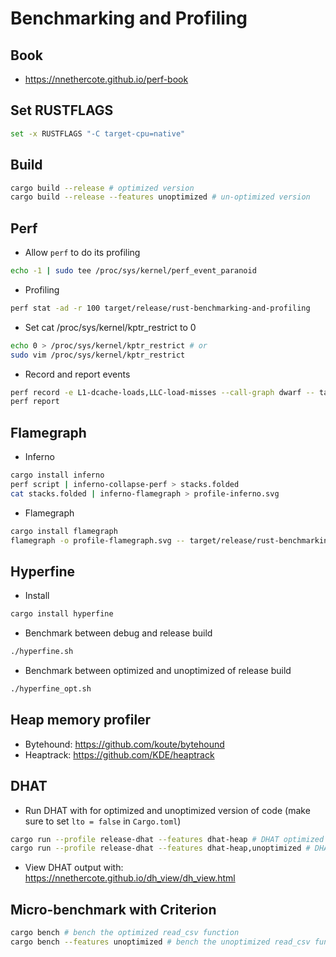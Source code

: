 # Benchmarking and Profiling

## Book
 - https://nnethercote.github.io/perf-book

## Set RUSTFLAGS
```bash
set -x RUSTFLAGS "-C target-cpu=native"
```

## Build
```bash
cargo build --release # optimized version
cargo build --release --features unoptimized # un-optimized version
```

## Perf
- Allow `perf` to do its profiling
```bash
echo -1 | sudo tee /proc/sys/kernel/perf_event_paranoid
```

- Profiling
```bash
perf stat -ad -r 100 target/release/rust-benchmarking-and-profiling
```

- Set cat /proc/sys/kernel/kptr_restrict to 0
```bash
echo 0 > /proc/sys/kernel/kptr_restrict # or
sudo vim /proc/sys/kernel/kptr_restrict
```

- Record and report events
```bash
perf record -e L1-dcache-loads,LLC-load-misses --call-graph dwarf -- target/release/rust-benchmarking-and-profiling
perf report
```

## Flamegraph
- Inferno
```bash
cargo install inferno
perf script | inferno-collapse-perf > stacks.folded
cat stacks.folded | inferno-flamegraph > profile-inferno.svg
```

- Flamegraph
```bash
cargo install flamegraph
flamegraph -o profile-flamegraph.svg -- target/release/rust-benchmarking-and-profiling
```

## Hyperfine
- Install
```bash
cargo install hyperfine
```

- Benchmark between debug and release build
```bash
./hyperfine.sh
```

- Benchmark between optimized and unoptimized of release build
```bash
./hyperfine_opt.sh
```

## Heap memory profiler
- Bytehound: https://github.com/koute/bytehound
- Heaptrack: https://github.com/KDE/heaptrack

## DHAT
- Run DHAT with for optimized and unoptimized version of code (make sure to set `lto = false` in `Cargo.toml`)
```bash
cargo run --profile release-dhat --features dhat-heap # DHAT optimized version
cargo run --profile release-dhat --features dhat-heap,unoptimized # DHAT un-optimized version
```

- View DHAT output with: https://nnethercote.github.io/dh_view/dh_view.html

## Micro-benchmark with Criterion
```bash
cargo bench # bench the optimized read_csv function
cargo bench --features unoptimized # bench the unoptimized read_csv function
```
